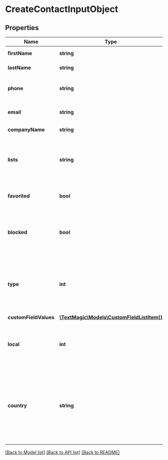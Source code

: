 # CreateContactInputObject

## Properties
Name | Type | Description | Notes
------------ | ------------- | ------------- | -------------
**firstName** | **string** | Contact first name. | [optional] 
**lastName** | **string** | Contact last name. | [optional] 
**phone** | **string** | Phone number in [E.164 format](https://en.wikipedia.org/wiki/E.164). | [optional] 
**email** | **string** | Contact email address. | [optional] 
**companyName** | **string** | Company name. | [optional] 
**lists** | **string** | Contact [list](http://docs.textmagictesting.com/#tag/Lists) ID. Each contact must be assigned to at least one list. | [optional] 
**favorited** | **bool** | Is the contact marked as favorite? | [optional] 
**blocked** | **bool** | Is the contact blocked for outgoing and incoming messaging? | [optional] 
**type** | **int** | Force type of phone. Possible values: 0 is landline; 1 is mobile; default is -1 (auto-detection). | [optional] 
**customFieldValues** | [**\TextMagic\Models\CustomFieldListItem[]**](CustomFieldListItem.md) |  | [optional] 
**local** | **int** | Treat phone numbers passed in the request body as local. | [optional] 
**country** | **string** | The 2-letter ISO country code for local phone numbers, used when local is  set to true. Default is the account country. | [optional] 

[[Back to Model list]](../README.md#documentation-for-models) [[Back to API list]](../README.md#documentation-for-api-endpoints) [[Back to README]](../README.md)


